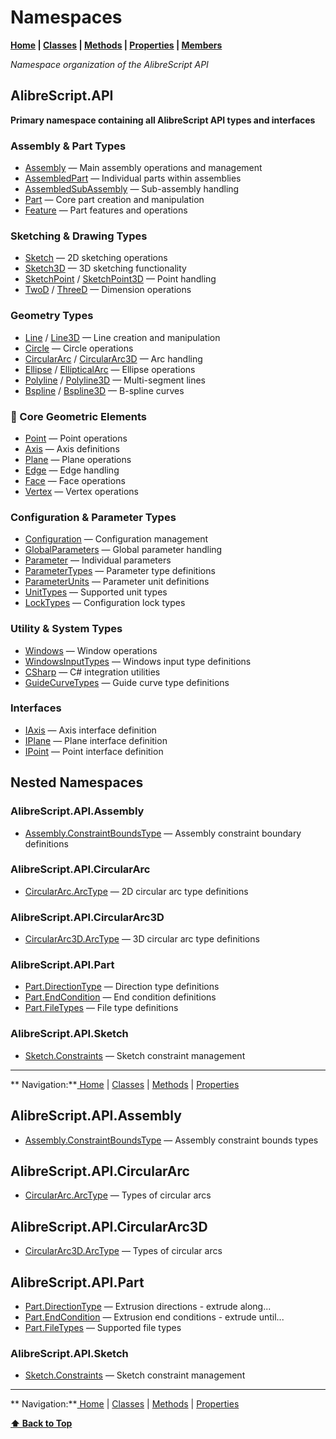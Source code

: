 # Namespaces

**[Home](Home) | [Classes](Classes) | [Methods](Methods-Index) | [Properties](Properties-Index) | [Members](Members-Index)**

*Namespace organization of the AlibreScript API*

## AlibreScript.API

**Primary namespace containing all AlibreScript API types and interfaces**

### Assembly & Part Types
- [Assembly](Assembly) — Main assembly operations and management
- [AssembledPart](AssembledPart) — Individual parts within assemblies
- [AssembledSubAssembly](AssembledSubAssembly) — Sub-assembly handling
- [Part](Part) — Core part creation and manipulation
- [Feature](Feature) — Part features and operations

### Sketching & Drawing Types
- [Sketch](Sketch) — 2D sketching operations
- [Sketch3D](Sketch3D) — 3D sketching functionality
- [SketchPoint](SketchPoint) / [SketchPoint3D](SketchPoint3D) — Point handling
- [TwoD](TwoD) / [ThreeD](ThreeD) — Dimension operations

### Geometry Types
- [Line](Line) / [Line3D](Line3D) — Line creation and manipulation
- [Circle](Circle) — Circle operations
- [CircularArc](CircularArc) / [CircularArc3D](CircularArc3D) — Arc handling
- [Ellipse](Ellipse) / [EllipticalArc](EllipticalArc) — Ellipse operations
- [Polyline](Polyline) / [Polyline3D](Polyline3D) — Multi-segment lines
- [Bspline](Bspline) / [Bspline3D](Bspline3D) — B-spline curves

### 🧩 Core Geometric Elements
- [Point](Point) — Point operations
- [Axis](Axis) — Axis definitions
- [Plane](Plane) — Plane operations
- [Edge](Edge) — Edge handling
- [Face](Face) — Face operations
- [Vertex](Vertex) — Vertex operations

### Configuration & Parameter Types
- [Configuration](Configuration) — Configuration management
- [GlobalParameters](GlobalParameters) — Global parameter handling
- [Parameter](Parameter) — Individual parameters
- [ParameterTypes](ParameterTypes) — Parameter type definitions
- [ParameterUnits](ParameterUnits) — Parameter unit definitions
- [UnitTypes](UnitTypes) — Supported unit types
- [LockTypes](LockTypes) — Configuration lock types

### Utility & System Types
- [Windows](Windows) — Window operations
- [WindowsInputTypes](WindowsInputTypes) — Windows input type definitions
- [CSharp](CSharp) — C# integration utilities
- [GuideCurveTypes](GuideCurveTypes) — Guide curve type definitions

### Interfaces
- [IAxis](IAxis) — Axis interface definition
- [IPlane](IPlane) — Plane interface definition
- [IPoint](IPoint) — Point interface definition

## Nested Namespaces

### AlibreScript.API.Assembly
- [Assembly.ConstraintBoundsType](Assembly.ConstraintBoundsType) — Assembly constraint boundary definitions

### AlibreScript.API.CircularArc
- [CircularArc.ArcType](CircularArc.ArcType) — 2D circular arc type definitions

### AlibreScript.API.CircularArc3D
- [CircularArc3D.ArcType](CircularArc3D.ArcType) — 3D circular arc type definitions

### AlibreScript.API.Part
- [Part.DirectionType](Part.DirectionType) — Direction type definitions
- [Part.EndCondition](Part.EndCondition) — End condition definitions
- [Part.FileTypes](Part.FileTypes) — File type definitions

### AlibreScript.API.Sketch
- [Sketch.Constraints](Sketch.Constraints) — Sketch constraint management

---
** Navigation:**[ Home](Home) | [ Classes](Classes) | [ Methods](Methods-Index) | [ Properties](Properties-Index)

## AlibreScript.API.Assembly

- [Assembly.ConstraintBoundsType](Assembly.ConstraintBoundsType) — Assembly constraint bounds types

## AlibreScript.API.CircularArc

- [CircularArc.ArcType](CircularArc.ArcType) — Types of circular arcs

## AlibreScript.API.CircularArc3D

- [CircularArc3D.ArcType](CircularArc3D.ArcType) — Types of circular arcs

## AlibreScript.API.Part

- [Part.DirectionType](Part.DirectionType) — Extrusion directions - extrude along...
- [Part.EndCondition](Part.EndCondition) — Extrusion end conditions - extrude until...
- [Part.FileTypes](Part.FileTypes) — Supported file types

### AlibreScript.API.Sketch
- [Sketch.Constraints](Sketch.Constraints) — Sketch constraint management

---
** Navigation:**[ Home](Home) | [ Classes](Classes) | [ Methods](Methods-Index) | [ Properties](Properties-Index)

**[⬆ Back to Top](#namespaces)**

